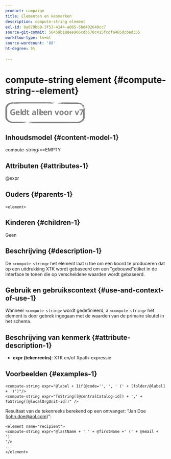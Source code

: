 ```yaml
---
product: campaign
title: Elementen en kenmerken
description: compute-string element
exl-id: 8a079bb8-3f53-4144-a065-5bd402649cc7
source-git-commit: 56459b188ee966cdb578c415fcdfa485dcbed355
workflow-type: tm+mt
source-wordcount: '88'
ht-degree: 5%

---
```


# compute-string element {#compute-string--element}

![](../../../assets/v7-only.svg)

## Inhoudsmodel {#content-model-1}

compute-string:==EMPTY

## Attributen {#attributes-1}

@expr

## Ouders {#parents-1}

`<element>`

## Kinderen {#children-1}

Geen

## Beschrijving {#description-1}

De `<compute-string>` het element laat u toe om een koord te produceren dat op een uitdrukking XTK wordt gebaseerd om een &quot;gebouwd&quot;etiket in de interface te tonen die op verscheidene waarden wordt gebaseerd.

## Gebruik en gebruikscontext {#use-and-context-of-use-1}

Wanneer `<compute-string>` wordt gedefinieerd, a `<compute-string>` het element is door gebrek ingegaan met de waarden van de primaire sleutel in het schema.

## Beschrijving van kenmerk {#attribute-description-1}

* **expr (tekenreeks)**: XTK en/of Xpath-expressie

## Voorbeelden {#examples-1}

```
<compute-string expr="@label + Iif(@code='','', ' (' + [folder/@label] + ')')"/>  
<compute-string expr="ToString([@centralCatalog-id]) + ',' + ToString([@localOrgUnit-id])" />
```

Resultaat van de tekenreeks berekend op een ontvanger: &quot;Jan Doe (john.doe@aol.com)&quot;:

```
<element name="recipient">
<compute-string expr="@lastName + ' ' + @firstName +' (' + @email + ')'
"/>
...
</element>
```

